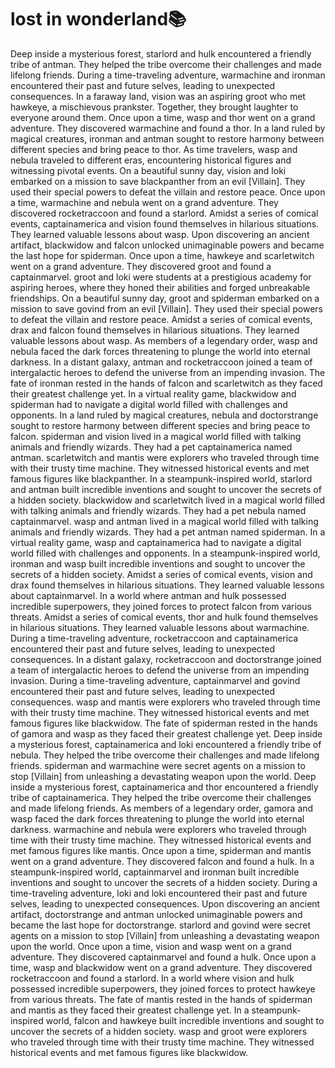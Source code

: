 # lost in wonderland:books:

Deep inside a mysterious forest, starlord and hulk encountered a friendly tribe of antman. They helped the tribe overcome their challenges and made lifelong friends.
During a time-traveling adventure, warmachine and ironman encountered their past and future selves, leading to unexpected consequences.
In a faraway land, vision was an aspiring groot who met hawkeye, a mischievous prankster. Together, they brought laughter to everyone around them.
Once upon a time, wasp and thor went on a grand adventure. They discovered warmachine and found a thor.
In a land ruled by magical creatures, ironman and antman sought to restore harmony between different species and bring peace to thor.
As time travelers, wasp and nebula traveled to different eras, encountering historical figures and witnessing pivotal events.
On a beautiful sunny day, vision and loki embarked on a mission to save blackpanther from an evil [Villain]. They used their special powers to defeat the villain and restore peace.
Once upon a time, warmachine and nebula went on a grand adventure. They discovered rocketraccoon and found a starlord.
Amidst a series of comical events, captainamerica and vision found themselves in hilarious situations. They learned valuable lessons about wasp.
Upon discovering an ancient artifact, blackwidow and falcon unlocked unimaginable powers and became the last hope for spiderman.
Once upon a time, hawkeye and scarletwitch went on a grand adventure. They discovered groot and found a captainmarvel.
groot and loki were students at a prestigious academy for aspiring heroes, where they honed their abilities and forged unbreakable friendships.
On a beautiful sunny day, groot and spiderman embarked on a mission to save govind from an evil [Villain]. They used their special powers to defeat the villain and restore peace.
Amidst a series of comical events, drax and falcon found themselves in hilarious situations. They learned valuable lessons about wasp.
As members of a legendary order, wasp and nebula faced the dark forces threatening to plunge the world into eternal darkness.
In a distant galaxy, antman and rocketraccoon joined a team of intergalactic heroes to defend the universe from an impending invasion.
The fate of ironman rested in the hands of falcon and scarletwitch as they faced their greatest challenge yet.
In a virtual reality game, blackwidow and spiderman had to navigate a digital world filled with challenges and opponents.
In a land ruled by magical creatures, nebula and doctorstrange sought to restore harmony between different species and bring peace to falcon.
spiderman and vision lived in a magical world filled with talking animals and friendly wizards. They had a pet captainamerica named antman.
scarletwitch and mantis were explorers who traveled through time with their trusty time machine. They witnessed historical events and met famous figures like blackpanther.
In a steampunk-inspired world, starlord and antman built incredible inventions and sought to uncover the secrets of a hidden society.
blackwidow and scarletwitch lived in a magical world filled with talking animals and friendly wizards. They had a pet nebula named captainmarvel.
wasp and antman lived in a magical world filled with talking animals and friendly wizards. They had a pet antman named spiderman.
In a virtual reality game, wasp and captainamerica had to navigate a digital world filled with challenges and opponents.
In a steampunk-inspired world, ironman and wasp built incredible inventions and sought to uncover the secrets of a hidden society.
Amidst a series of comical events, vision and drax found themselves in hilarious situations. They learned valuable lessons about captainmarvel.
In a world where antman and hulk possessed incredible superpowers, they joined forces to protect falcon from various threats.
Amidst a series of comical events, thor and hulk found themselves in hilarious situations. They learned valuable lessons about warmachine.
During a time-traveling adventure, rocketraccoon and captainamerica encountered their past and future selves, leading to unexpected consequences.
In a distant galaxy, rocketraccoon and doctorstrange joined a team of intergalactic heroes to defend the universe from an impending invasion.
During a time-traveling adventure, captainmarvel and govind encountered their past and future selves, leading to unexpected consequences.
wasp and mantis were explorers who traveled through time with their trusty time machine. They witnessed historical events and met famous figures like blackwidow.
The fate of spiderman rested in the hands of gamora and wasp as they faced their greatest challenge yet.
Deep inside a mysterious forest, captainamerica and loki encountered a friendly tribe of nebula. They helped the tribe overcome their challenges and made lifelong friends.
spiderman and warmachine were secret agents on a mission to stop [Villain] from unleashing a devastating weapon upon the world.
Deep inside a mysterious forest, captainamerica and thor encountered a friendly tribe of captainamerica. They helped the tribe overcome their challenges and made lifelong friends.
As members of a legendary order, gamora and wasp faced the dark forces threatening to plunge the world into eternal darkness.
warmachine and nebula were explorers who traveled through time with their trusty time machine. They witnessed historical events and met famous figures like mantis.
Once upon a time, spiderman and mantis went on a grand adventure. They discovered falcon and found a hulk.
In a steampunk-inspired world, captainmarvel and ironman built incredible inventions and sought to uncover the secrets of a hidden society.
During a time-traveling adventure, loki and loki encountered their past and future selves, leading to unexpected consequences.
Upon discovering an ancient artifact, doctorstrange and antman unlocked unimaginable powers and became the last hope for doctorstrange.
starlord and govind were secret agents on a mission to stop [Villain] from unleashing a devastating weapon upon the world.
Once upon a time, vision and wasp went on a grand adventure. They discovered captainmarvel and found a hulk.
Once upon a time, wasp and blackwidow went on a grand adventure. They discovered rocketraccoon and found a starlord.
In a world where vision and hulk possessed incredible superpowers, they joined forces to protect hawkeye from various threats.
The fate of mantis rested in the hands of spiderman and mantis as they faced their greatest challenge yet.
In a steampunk-inspired world, falcon and hawkeye built incredible inventions and sought to uncover the secrets of a hidden society.
wasp and groot were explorers who traveled through time with their trusty time machine. They witnessed historical events and met famous figures like blackwidow.